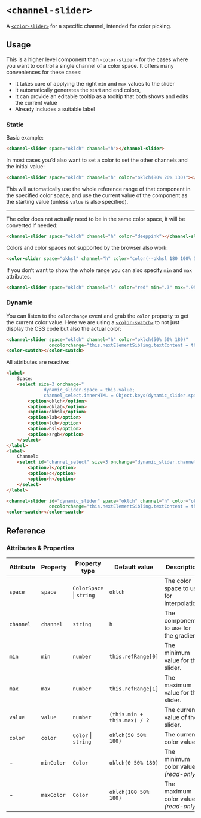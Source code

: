 # `<channel-slider>`

A [`<color-slider>`](../color-slider) for a specific channel, intended for color picking.

## Usage

This is a higher level component than `<color-slider>` for the cases where you want to control a single channel of a color space.
It offers many conveniences for these cases:
- It takes care of applying the right `min` and `max` values to the slider
- It automatically generates the start and end colors,
- It can provide an editable tooltip as a tooltip that both shows and edits the current value
- Already includes a suitable label

### Static

Basic example:

```html
<channel-slider space="oklch" channel="h"></channel-slider>
```

In most cases you’d also want to set a color to set the other channels and the initial value:

```html
<channel-slider space="oklch" channel="h" color="oklch(80% 20% 130)"></channel-slider>
```

This will automatically use the whole reference range of that component in the specified color space,
and use the current value of the component as the starting value (unless `value` is also specified).

---

The color does not actually need to be in the same color space, it will be converted if needed:

```html
<channel-slider space="oklch" channel="h" color="deeppink"></channel-slider>
```

Colors and color spaces not supported by the browser also work:

```html
<color-slider space="okhsl" channel="h" color="color(--okhsl 180 100% 50%)"></color-slider>
```


If you don’t want to show the whole range you can also specify `min` and `max` attributes.

```html
<channel-slider space="oklch" channel="l" color="red" min=".3" max=".95"></channel-slider>
```

### Dynamic

You can listen to the `colorchange` event and grab the `color` property to get the current color value.
Here we are using a [`<color-swatch>`](../color-swatch/) to not just display the CSS code but also the actual color:

```html
<channel-slider space="oklch" channel="h" color="oklch(50% 50% 180)"
                oncolorchange="this.nextElementSibling.textContent = this.color"></channel-slider>
<color-swatch></color-swatch>
```

All attributes are reactive:

```html
<label>
    Space:
    <select size=3 onchange="
              dynamic_slider.space = this.value;
              channel_select.innerHTML = Object.keys(dynamic_slider.space.coords).map(c => `<option>${c}</option>`).join('\n')">
        <option>oklch</option>
        <option>oklab</option>
        <option>okhsl</option>
        <option>lab</option>
        <option>lch</option>
        <option>hsl</option>
        <option>srgb</option>
    </select>
</label>
<label>
    Channel:
    <select id="channel_select" size=3 onchange="dynamic_slider.channel = this.value">
        <option>l</option>
        <option>c</option>
        <option>h</option>
    </select>
</label>

<channel-slider id="dynamic_slider" space="oklch" channel="h" color="oklch(50% 50% 180)"
                oncolorchange="this.nextElementSibling.textContent = this.color"></channel-slider>
<color-swatch></color-swatch>
```


## Reference

### Attributes & Properties

| Attribute | Property | Property type | Default value | Description |
|-----------|----------|---------------|---------------|-------------|
| `space` | `space` | `ColorSpace` &#124; `string` | `oklch` | The color space to use for interpolation. |
| `channel` | `channel` | `string` | `h` | The component to use for the gradient. |
| `min` | `min` | `number` | `this.refRange[0]` | The minimum value for the slider. |
| `max` | `max` | `number` | `this.refRange[1]` | The maximum value for the slider. |
| `value` | `value` | `number` | `(this.min + this.max) / 2` | The current value of the slider. |
| `color` | `color` | `Color` &#124; `string` | `oklch(50 50% 180)` | The current color value. |
| - | `minColor` | `Color` | `oklch(0 50% 180)` | The minimum color value _(read-only)_. |
| - | `maxColor` | `Color` | `oklch(100 50% 180)` | The maximum color value _(read-only)_. |